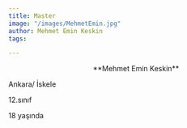```yaml
---
title: Master
image: "/images/MehmetEmin.jpg"
author: Mehmet Emin Keskin
tags: 

---
```

<p align="center">
**Mehmet Emin Keskin**

Ankara/ İskele

12.sınıf

18 yaşında

</p>

